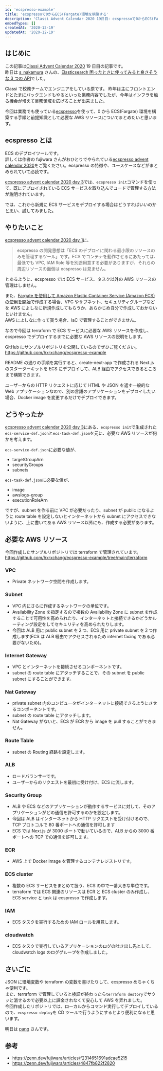 ```yaml
---
id: 'ecspresso-example'
title: 'ecspressoで0からECS(Fargate)環境を構築する'
description: 'Classi Advent Calendar 2020 19日目: ecspressoで0からECS(Fargate)環境を構築する'
embedTypes: []
createdAt: '2020-12-19'
updatedAt: '2020-12-19'
---
```


## はじめに

この記事は[Classi Advent Calendar 2020](https://qiita.com/advent-calendar/2020/classi) 19 日目の記事です。  
昨日は [s_nakamura](https://qiita.com/s_nakamura) さんの、[Elasticsearch 困ったときに使ってみると良さそうな 3 つの API](https://nakaearth.hatenadiary.org/entry/2020/12/17/233947)でした。

Classi で校務チームでエンジニアをしている原です。
昨年は主にフロントエンドとたまにバックエンドもやるといった業務内容でしたが、今年はインフラを触る機会が増えて業務領域を広げることが出来ました。

今回は業務でも使っている[ecspresso](https://github.com/kayac/ecspresso)を使って、0 から ECS(Fargate) 環境を構築する手順と前提知識として必要な AWS リソースについてまとめたいと思います。

## ecspresso とは

ECS のデプロイツールです。  
詳しくは作者の fujiwara さんがおひとりでやられている[ecspresso advent calendar 2020](https://adventar.org/calendars/5916)をご覧ください。ecspresso の特徴や、ユースケースなどがまとめられていて必読です。

[ecspresso advent calendar 2020 day 3](https://zenn.dev/fujiwara/articles/f2314651691adcae5215)では、`ecspresso init`コマンドを使って、既にデプロイされている ECS サービスを取り込んでコードで管理する方法が説明されています。

では、これから新規に ECS サービスをデプロイする場合はどうすればいいのかと思い、試してみました。

## やりたいこと

[ecspresso advent calendar 2020 day 1](https://zenn.dev/fujiwara/articles/4847fb822f2820)に、

> ecspresso の開発思想は「ECS のデプロイに関わる最小限のリソースのみを管理するツール」です。ECS でコンテナを動作させるにあたっては、最低でも VPC, IAM Role 等を別途用意する必要がありますが、それらの周辺リソースの面倒は ecspresso は見ません。

とあるように、ecspresso では ECS サービス、タスク以外の AWS リソースの管理はしません。

また、[Fargate を使用して Amazon Elastic Container Service (Amazon ECS) の使用を開始](https://ap-northeast-1.console.aws.amazon.com/ecs/home?region=ap-northeast-1#/firstRun)で作成する場合、VPC やサブネット、セキュリティグループなどを AWS によしなに新規作成してもらうか、あらかじめ自分で作成しておかないといけません。  
AWS によしなに作って貰う場合、IaC で管理することができません。

なので今回は terraform で ECS サービスに必要な AWS リソースを作成し、ecspresso でデプロイするまでに必要な AWS リソースの説明をします。

GitHub にサンプルリポジトリを公開しているのでぜひご覧ください。  
https://github.com/hxrxchang/ecspresso-example

README の通りの手順を実行すると、create-next-app で作成される Next.js のスターターキットを ECS にデプロイして、ALB 経由でアクセスできるところまで構築できます。

ユーザーからの HTTP リクエストに応じて HTML や JSON を返す一般的な Web アプリケーションなので、別の言語のアプリケーションをデプロイしたい場合、Docker image を変更するだけでデプロイできます。

## どうやったか

[ecspresso advent calendar 2020 day 3](https://zenn.dev/fujiwara/articles/f2314651691adcae5215)にある、`ecspresso init`で生成された`ecs-service-def.json`と`ecs-task-def.json`を元に、必要な AWS リソースが何かを考えます。

`ecs-service-def.json`に必要な値が、

- targetGroupArn
- securityGroups
- subnets

`ecs-task-def.json`に必要な値が、

- image
- awslogs-group
- executionRoleArn

ですが、subnet を作る前に VPC が必要だったり、subnet が public になるように route table を設定しないとインターネットから subnet にアクセスできないように、上に書いてある AWS リソース以外にも、作成する必要があります。

## 必要な AWS リソース

今回作成したサンプルリポジトリでは terraform で管理されています。  
https://github.com/hxrxchang/ecspresso-example/tree/main/terraform

### VPC

- Private ネットワーク空間を作成します。

### Subnet

- VPC 内にさらに作成するネットワークの単位です。
- Availability Zone を指定するので複数の Availability Zone に subnet を作成することで可用性を高められたり、インターネットと接続できるかどうかルーティング設定をしてセキュリティを高められたりします。
- 今回は ALB 用に public subnet を２つ、ECS 用に private subnet を２つ作成します(ECS は ALB 経由でアクセスされるため internet facing である必要がないため)。

### Internet Gateway

- VPC とインターネットを接続させるコンポーネントです。
- subnet の route table にアタッチすることで、その subnet を public subnet にすることができます。

### Nat Gateway

- private subnet 内のコンピュータがインターネットに接続できるようにさせるコンポーネントです。
- subnet の route table にアタッチします。
- Nat Gateway がないと、ECS が ECR から image を pull することができません。

### Route Table

- subnet の Routing 経路を設定します。

### ALB

- ロードバランサーです。
- ユーザーからのリクエストを最初に受け付け、ECS に流します。

### Security Group

- ALB や ECS などのアプリケーションが動作するサービスに対して、そのアプリケーションがどの通信を許可するのかを設定します。
- 今回は ALB はインターネットから HTTP リクエストを受け付けるので、TCP プロトコルで 80 番ポートへの通信を許可します
- ECS では Next.js が 3000 ポートで動いているので、ALB からの 3000 番ポートへの TCP での通信を許可します。

### ECR

- AWS 上で Docker Image を管理するコンテナレジストリです。

### ECS cluster

- 複数の ECS サービスをまとめて扱う、ECS の中で一番大きな単位です。
- terraform では ECS 関連のリソースは ECR と ECS cluster のみ作成し、ECS service と task は ecspresso で作成します。

### IAM

- ECS タスクを実行するための IAM ロールを用意します。

### cloudwatch

- ECS タスクで実行しているアプリケーションのログの吐き出し先として、cloudwatch logs のロググループを作成しました。

## さいごに

JSON に環境変数や terraform の変数を書けたりして、ecspresso めちゃくちゃ便利です。  
また、terraform で管理していると検証が終わったら`terraform destory`でサクッと消せるので必要以上に課金されなくて安心して AWS を弄れました。  
今回作成したリポジトリでは、ローカルからコマンド実行してデプロイしているので、`ecspresso deploy`を CD ツールで行うようにするとより便利になると思います。

明日は [pang](https://qiita.com/pang) さんです。

## 参考

- https://zenn.dev/fujiwara/articles/f2314651691adcae5215
- https://zenn.dev/fujiwara/articles/4847fb822f2820
